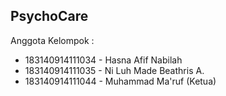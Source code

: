 ## PsychoCare
Anggota Kelompok :
- 183140914111034 - Hasna Afif Nabilah
- 183140914111035 - Ni Luh Made Beathris A.
- 183140914111044 - Muhammad Ma'ruf (Ketua)
